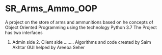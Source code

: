 # SR_Arms_Ammo_OOP
A project on the store of arms and ammunitions based on he concepts of Object Oriented Programming using the technology Python 3.7
The Project has two interfaces
1. Admin side  2. Client side
........
Algorithms and code created by Saim Akhtar
GUI helped by Areeba Seher
